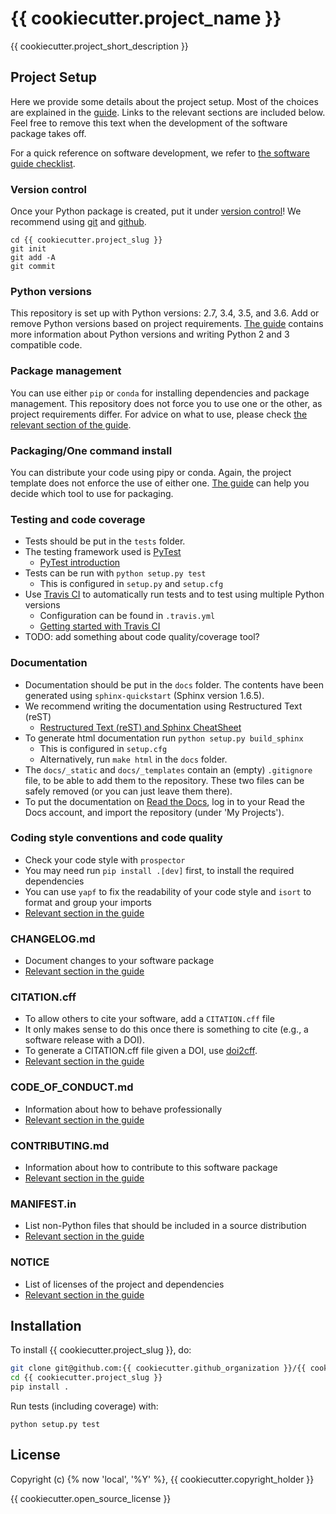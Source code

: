 {{ cookiecutter.project_name }}
===============================

{{ cookiecutter.project_short_description }}

Project Setup
-------------

Here we provide some details about the project setup. Most of the choices are explained in the [guide](https://guide.esciencecenter.nl). Links to the relevant sections are included below.
Feel free to remove this text when the development of the software package takes off.

For a quick reference on software development, we refer to [the software guide checklist](https://guide.esciencecenter.nl/best_practices/checklist.html).

### Version control

Once your Python package is created, put it under
[version control](https://guide.esciencecenter.nl/best_practices/version_control.html)!
We recommend using [git](http://git-scm.com/) and [github](https://github.com/).

```
cd {{ cookiecutter.project_slug }}
git init
git add -A
git commit
```

### Python versions

This repository is set up with Python versions: 2.7, 3.4, 3.5, and 3.6. Add or remove Python versions based on project requirements. [The guide](https://guide.esciencecenter.nl/best_practices/language_guides/python.html) contains more information about Python versions and writing Python 2 and 3 compatible code.

### Package management

You can use either `pip` or `conda` for installing dependencies and package management. This repository does not force you to use one or the other, as project requirements differ. For advice on what to use, please check [the relevant section of the guide](https://guide.esciencecenter.nl/languages/python.html#dependencies-and-package-management).

### Packaging/One command install

You can distribute your code using pipy or conda. Again, the project template does not enforce the use of either one. [The guide](https://guide.esciencecenter.nl/languages/python.html#building-and-packaging-code) can help you decide which tool to use for packaging.

### Testing and code coverage

* Tests should be put in the `tests` folder.
* The testing framework used is [PyTest](https://pytest.org)
  - [PyTest introduction](http://pythontesting.net/framework/pytest/pytest-introduction/)
* Tests can be run with `python setup.py test`
  - This is configured in `setup.py` and `setup.cfg`
* Use [Travis CI](https://travis-ci.com/) to automatically run tests and to test using multiple Python versions
  - Configuration can be found in `.travis.yml`
  - [Getting started with Travis CI](https://docs.travis-ci.com/user/getting-started/)
* TODO: add something about code quality/coverage tool?

### Documentation

* Documentation should be put in the `docs` folder. The contents have been generated using `sphinx-quickstart` (Sphinx version 1.6.5).
* We recommend writing the documentation using Restructured Text (reST)
  - [Restructured Text (reST) and Sphinx CheatSheet](http://openalea.gforge.inria.fr/doc/openalea/doc/_build/html/source/sphinx/rest_syntax.html)
* To generate html documentation run `python setup.py build_sphinx`
  - This is configured in `setup.cfg`
  - Alternatively, run `make html` in the `docs` folder.
* The `docs/_static` and `docs/_templates` contain an (empty) `.gitignore` file, to be able to add them to the repository. These two files can be safely removed (or you can just leave them there).
* To put the documentation on [Read the Docs](https://readthedocs.org), log in to your Read the Docs account, and import the repository (under 'My Projects').

### Coding style conventions and code quality

* Check your code style with `prospector`
* You may need run `pip install .[dev]` first, to install the required dependencies
* You can use `yapf` to fix the readability of your code style and `isort` to format and group your imports
* [Relevant section in the guide](https://guide.esciencecenter.nl/languages/python.html#coding-style-conventions)

### CHANGELOG.md

* Document changes to your software package
* [Relevant section in the guide](https://guide.esciencecenter.nl/software/releases.html#changelogmd)

### CITATION.cff

* To allow others to cite your software, add a `CITATION.cff` file
* It only makes sense to do this once there is something to cite (e.g., a software release with a DOI).
* To generate a CITATION.cff file given a DOI, use [doi2cff](https://github.com/citation-file-format/doi2cff).
* [Relevant section in the guide](https://guide.esciencecenter.nl/software/documentation.html#citation-file)

### CODE_OF_CONDUCT.md

* Information about how to behave professionally
* [Relevant section in the guide](https://guide.esciencecenter.nl/software/documentation.html#code-of-conduct)

### CONTRIBUTING.md

* Information about how to contribute to this software package
* [Relevant section in the guide](https://guide.esciencecenter.nl/software/documentation.html#contribution-guidelines)

### MANIFEST.in

* List non-Python files that should be included in a source distribution
* [Relevant section in the guide](https://guide.esciencecenter.nl/languages/python.html#building-and-packaging-code)

### NOTICE

* List of licenses of the project and dependencies
* [Relevant section in the guide](https://guide.esciencecenter.nl/software/licensing.html#noticetxtmd)

Installation
------------

To install {{ cookiecutter.project_slug }}, do:

```bash
git clone git@github.com:{{ cookiecutter.github_organization }}/{{ cookiecutter.project_slug }}.git`
cd {{ cookiecutter.project_slug }}
pip install .
```

Run tests (including coverage) with:
```
python setup.py test
```

License
-------
Copyright (c) {% now 'local', '%Y' %}, {{ cookiecutter.copyright_holder }}

{{ cookiecutter.open_source_license }}
